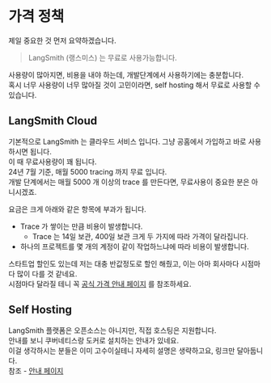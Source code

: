 # 가격 정책

제일 중요한 것 먼저 요약하겠습니다.

> LangSmith (랭스미스) 는 무료로 사용가능합니다.

사용량이 많아지면, 비용을 내야 하는데, 개발단계에서 사용하기에는 충분합니다.  
혹시 너무 사용량이 너무 많아질 것이 고민이라면, self hosting 해서 무료로 사용할 수 있습니다.  

## LangSmith Cloud

기본적으로 LangSmith 는 클라우드 서비스 입니다. 그냥 공홈에서 가입하고 바로 사용하시면 됩니다.  
이 때 무료사용량이 꽤 됩니다.  
24년 7월 기준, 매월 5000 tracing 까지 무료 입니다.  
개발 단계에서는 매월 5000 개 이상의 trace 를 만든다면, 무료사용이 중요한 분은 아니시겠죠.  

요금은 크게 아래와 같은 항목에 부과가 됩니다.
  - Trace 가 쌓이는 만큼 비용이 발생합니다.
	  - Trace 는 14일 보관, 400일 보관 크게 두 가지에 따라 가격이 달라집니다.
  - 하나의 프로젝트를 몇 개의 계정이 같이 작업하느냐에 따라 비용이 발생합니다.

스타트업 할인도 있는데 저는 대충 반값정도로 할인 해줬고, 이는 아마 회사마다 시점마다 많이 다를 것 같네요.   
시점마다 달라질 테니 꼭 [공식 가격 안내 페이지](https://docs.smith.langchain.com/pricing) 를 참조하세요.  

## Self Hosting

LangSmith 플랫폼은 오픈소스는 아니지만, 직접 호스팅은 지원합니다.  
안내를 보니 쿠버네티스랑 도커로 설치하는 안내가 있네요.  
이걸 생각하시는 분들은 이미 고수이실테니 자세히 설명은 생략하고요, 링크만 달아둡니다.  
참조 - [안내 페이지](https://docs.smith.langchain.com/self_hosting/architectural_overview)


